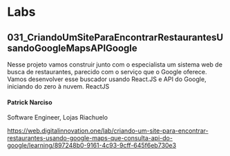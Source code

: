 # Labs
## 031_CriandoUmSiteParaEncontrarRestaurantesUsandoGoogleMapsAPIGoogle
Nesse projeto vamos construir junto com o especialista um sistema web de busca de restaurantes, parecido com o serviço que o Google oferece. Vamos desenvolver esse buscador usando React.JS e API do Google, iniciando do zero à nuvem.  ReactJS

#### Patrick Narciso
Software Engineer, Lojas Riachuelo

https://web.digitalinnovation.one/lab/criando-um-site-para-encontrar-restaurantes-usando-google-maps-que-consulta-api-do-google/learning/897248b0-9161-4c93-9cff-645f6eb730e3
